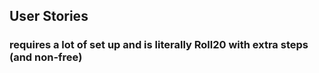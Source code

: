 


## User Stories

### requires a lot of set up and is literally Roll20 with extra steps (and non-free)